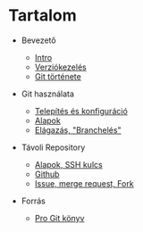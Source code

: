 # Tartalom

- Bevezető

  - [Intro](intro/1_intro.md)
  - [Verziókezelés](intro/2_versioning.md)
  - [Git története](intro/3_history.md)

- Git használata

  - [Telepítés és konfiguráció](workshop/1_installation.md)
  - [Alapok](workshop/2_basics.md)
  - [Elágazás, "Branchelés"](workshop/3_branch.md)

- Távoli Repository

  - [Alapok, SSH kulcs](remote/1_basics.md)
  - [Github](remote/2_github.md)
  - [Issue, merge request, Fork](remote/3_issue_merge_fork.md)

- Forrás

  - [Pro Git könyv](https://git-scm.com/book/en/v2/)
